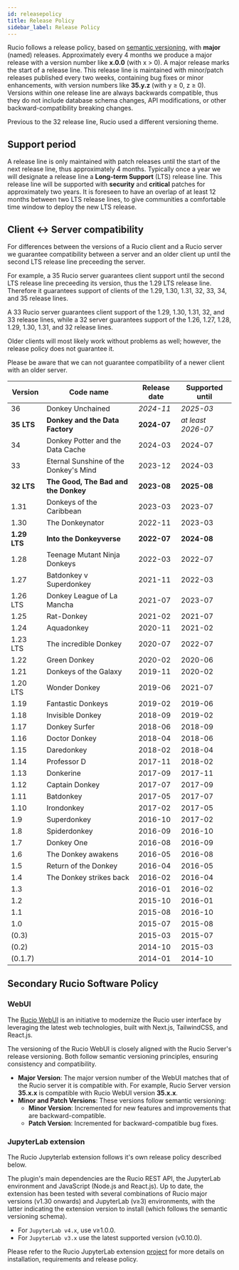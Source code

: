 ```yaml
---
id: releasepolicy
title: Release Policy
sidebar_label: Release Policy
---
```


Rucio follows a release policy, based on [semantic versioning](https://semver.org),
with **major** (named) releases. Approximately
every 4 months we produce a major release with a version number like **x.0.0**
(with x > 0). A major release marks the start of a release line. This release
line is maintained with minor/patch releases published every two weeks,
containing bug fixes or minor enhancements,
with version numbers like **35.y.z** (with y &ge; 0, z &ge; 0). Versions within
one release line are always backwards compatible, thus they do not include
database schema changes, API modifications, or other backward-compatibility
breaking changes.

Previous to the 32 release line, Rucio used a different versioning theme.

## Support period

A release line is only maintained with patch releases until the start of the
next release line, thus approximately 4 months. Typically once a year we will
designate a release line a **Long-term Support** (LTS) release line. This
release line will be supported with **security** and **critical** patches for
approximately two years. It is foreseen to have an overlap of at least 12 months
between two LTS release lines, to give communities a comfortable time window to
deploy the new LTS release.

## Client &harr; Server compatibility

For differences between the versions of a Rucio client and a Rucio server we guarantee
compatibility between a server and an older client up until the second LTS release line
preceeding the server.

For example, a 35 Rucio server guarantees client support until the second LTS release line
preceeding its version, thus the 1.29 LTS release line. Therefore it guarantees support
of clients of the 1.29, 1.30, 1.31, 32, 33, 34, and 35 release lines.

A 33 Rucio server guarantees client support of the 1.29, 1.30, 1.31, 32, and 33 release
lines, while a 32 server guarantees support of the 1.26, 1.27, 1.28, 1.29, 1.30, 1.31, and
32 release lines.

Older clients will most likely work without problems as well; however, the release policy does not
guarantee it.

Please be aware that we can not guarantee compatibility of a newer client with an older
server.

| Version         | Code name                                 | Release date   | Supported until      |
| --------------- | ----------------------------------------- | -------------- | -------------------- |
| 36              | Donkey Unchained                          | _2024-11_      | _2025-03_            |
| **35 LTS**      | **Donkey and the Data Factory**           | **2024-07**    | _at least 2026-07_   |
| 34              | Donkey Potter and the Data Cache          | 2024-03        | 2024-07              |
| 33              | Eternal Sunshine of the Donkey's Mind     | 2023-12        | 2024-03              |
| **32 LTS**      | **The Good, The Bad and the Donkey**      | **2023-08**    | **2025-08**          |
| 1.31            | Donkeys of the Caribbean                  | 2023-03        | 2023-07              |
| 1.30            | The Donkeynator                           | 2022-11        | 2023-03              |
| **1.29 LTS**    | **Into the Donkeyverse**                  | **2022-07**    | **2024-08**          |
| 1.28            | Teenage Mutant Ninja Donkeys              | 2022-03        | 2022-07              |
| 1.27            | Batdonkey v Superdonkey                   | 2021-11        | 2022-03              |
| 1.26 LTS        | Donkey League of La Mancha                | 2021-07        | 2023-07              |
| 1.25            | Rat-Donkey                                | 2021-02        | 2021-07              |
| 1.24            | Aquadonkey                                | 2020-11        | 2021-02              |
| 1.23 LTS        | The incredible Donkey                     | 2020-07        | 2022-07              |
| 1.22            | Green Donkey                              | 2020-02        | 2020-06              |
| 1.21            | Donkeys of the Galaxy                     | 2019-11        | 2020-02              |
| 1.20 LTS        | Wonder Donkey                             | 2019-06        | 2021-07              |
| 1.19            | Fantastic Donkeys                         | 2019-02        | 2019-06              |
| 1.18            | Invisible Donkey                          | 2018-09        | 2019-02              |
| 1.17            | Donkey Surfer                             | 2018-06        | 2018-09              |
| 1.16            | Doctor Donkey                             | 2018-04        | 2018-06              |
| 1.15            | Daredonkey                                | 2018-02        | 2018-04              |
| 1.14            | Professor D                               | 2017-11        | 2018-02              |
| 1.13            | Donkerine                                 | 2017-09        | 2017-11              |
| 1.12            | Captain Donkey                            | 2017-07        | 2017-09              |
| 1.11            | Batdonkey                                 | 2017-05        | 2017-07              |
| 1.10            | Irondonkey                                | 2017-02        | 2017-05              |
| 1.9             | Superdonkey                               | 2016-10        | 2017-02              |
| 1.8             | Spiderdonkey                              | 2016-09        | 2016-10              |
| 1.7             | Donkey One                                | 2016-08        | 2016-09              |
| 1.6             | The Donkey awakens                        | 2016-05        | 2016-08              |
| 1.5             | Return of the Donkey                      | 2016-04        | 2016-05              |
| 1.4             | The Donkey strikes back                   | 2016-02        | 2016-04              |
| 1.3             |                                           | 2016-01        | 2016-02              |
| 1.2             |                                           | 2015-10        | 2016-01              |
| 1.1             |                                           | 2015-08        | 2016-10              |
| 1.0             |                                           | 2015-07        | 2015-08              |
| (0.3)           |                                           | 2015-03        | 2015-07              |
| (0.2)           |                                           | 2014-10        | 2015-03              |
| (0.1.7)         |                                           | 2014-01        | 2014-10              |

## Secondary Rucio Software Policy

### WebUI

The [Rucio WebUI](
https://rucio.github.io/documentation/developer/webui/webui_frontend) is an
initiative to modernize the Rucio user interface by leveraging the latest web
technologies, built with Next.js, TailwindCSS, and React.js.

The versioning of the Rucio WebUI is closely aligned with the Rucio Server's
release versioning. Both follow semantic versioning principles, ensuring
consistency and compatibility.

- **Major Version**: The major version number of the WebUI matches that of the
  Rucio server it is compatible with. For example, Rucio Server version
  **35.x.x** is compatible with Rucio WebUI version **35.x.x**.
- **Minor and Patch Versions**: These versions follow semantic versioning:
   - **Minor Version**: Incremented for new features and improvements that are
     backward-compatible.
   - **Patch Version**: Incremented for backward-compatible bug fixes.

### JupyterLab extension

The Rucio Jupyterlab extension follows it's own release policy described below.

The plugin's main dependencies are the Rucio REST API, the JupyterLab environment
and JavaScript (Node.js and React.js). Up to date, the extension has been
tested with several combinations of Rucio major versions (v1.30 onwards) and
JupyterLab (v&GreaterEqual;3) environments, with the latter indicating the
extension version to install (which follows the semantic versioning schema).

- For `JupyterLab v4.x`, use v&GreaterEqual;1.0.0.
- For `JupyterLab v3.x` use the latest supported version (v0.10.0).

Please refer to the Rucio JupyterLab extension [project](
https://github.com/rucio/jupyterlab-extension) for more details on
installation, requirements and release policy.
